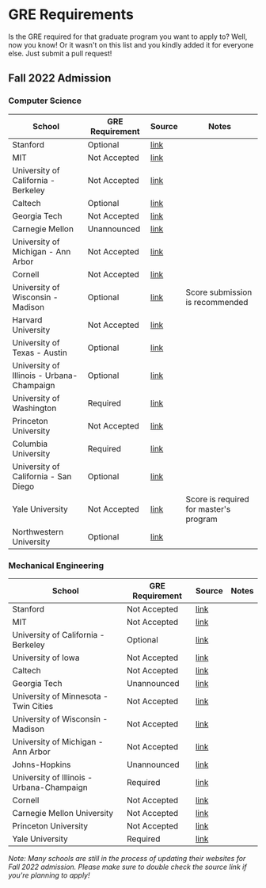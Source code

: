 # GRE Requirements

Is the GRE required for that graduate program you want to apply to? Well, now you know! Or it wasn't on this list and you kindly added it for everyone else. Just submit a pull request!

## Fall 2022 Admission

### Computer Science

| School | GRE Requirement | Source | Notes
|--|--|--|--|
| Stanford | Optional | [link](https://cs.stanford.edu/admissions/checklist) |
| MIT | Not Accepted | [link](https://www.eecs.mit.edu/academics-admissions/graduate-program/faqs) |
| University of California - Berkeley | Not Accepted | [link](https://me.berkeley.edu/graduate/application-requirements/) |
| Caltech | Optional | [link](https://cms.caltech.edu/academics/grad) | 
| Georgia Tech | Not Accepted | [link](https://grad.gatech.edu/degree-programs/computer-science-campus) |
| Carnegie Mellon | Unannounced | [link](https://www.cs.cmu.edu/academics/graduate-admissions) |
| University of Michigan - Ann Arbor | Not Accepted | [link](https://cse.engin.umich.edu/academics/graduate/admissions/) |
| Cornell | Not Accepted | [link](https://www.cs.cornell.edu/phd/admissions) |
| University of Wisconsin - Madison | Optional | [link](https://www.cs.wisc.edu/graduate/ms-and-phd-program/) | Score submission is recommended |
| Harvard University | Not Accepted | [link](https://www.meche.engineering.cmu.edu/education/graduate-programs/admission/index.html) |
| University of Texas - Austin | Optional | [link](https://www.cs.utexas.edu/graduate/prospective-students/apply) |
|	University of Illinois - Urbana-Champaign | Optional | [link](https://cs.illinois.edu/admissions/graduate/faqs) |
|	University of Washington | Required | [link](https://www.cs.washington.edu/academics/pmp/admissions/prerequisites) |
| Princeton University | Not Accepted | [link](https://gradschool.princeton.edu/gre-requirements-department) |
| Columbia University | Required | [link](https://www.cs.columbia.edu/education/admissions8/) |
| University of California - San Diego | Optional | [link](https://cse.ucsd.edu/graduate/admissions) |
| Yale University | Not Accepted | [link](https://gsas.yale.edu/admissions/phdmasters-application-process/standardized-testing-requirements) | Score is required for master's program |
| Northwestern University | Optional | [link](https://www.mccormick.northwestern.edu/computer-science/academics/graduate/admissions/)

### Mechanical Engineering

| School | GRE Requirement | Source | Notes
|--|--|--|--|
| Stanford | Not Accepted | [link](https://me.stanford.edu/academics-admissions/graduate/doctoral-program/phd-admissions) |
| MIT | Not Accepted | [link](http://meche.mit.edu/education/prospective-students/graduate/apply) |
| University of California - Berkeley | Optional | [link](https://me.berkeley.edu/graduate/application-requirements/) |
| University of Iowa |  Not Accepted | [link](https://me.engineering.uiowa.edu/graduate/mechanical-engineering-graduate-program/me-admission-requirements) |
| Caltech | Not Accepted | [link](https://mce.caltech.edu/academics/grad) | 
| Georgia Tech | Unannounced | [link](https://grad.gatech.edu/degree-programs/mechanical-engineering) |
| University of Minnesota - Twin Cities | Not Accepted | [link](https://cse.umn.edu/me/academics/graduate/prospective/admissions) |
| University of Wisconsin - Madison | Not Accepted | [link](https://guide.wisc.edu/graduate/mechanical-engineering/mechanical-engineering-phd/#admissionstext) |
| University of Michigan - Ann Arbor | Not Accepted | [link](https://me.engin.umich.edu/admissions/graduate/application-requirements) |
| Johns-Hopkins | Unannounced | [link](https://me.jhu.edu/meche-graduate-admissions/) |
|	University of Illinois - Urbana-Champaign | Required | [link](http://catalog.illinois.edu/graduate/engineering/mechanical-engineering-phd/) |
| Cornell | Not Accepted | [link](https://www.mae.cornell.edu/mae/programs/graduate-programs/phd-degree/admissions) |
| Carnegie Mellon University | Not Accepted | [link](https://www.meche.engineering.cmu.edu/education/graduate-programs/admission/index.html) |
| Princeton University | Not Accepted | [link](https://gradschool.princeton.edu/gre-requirements-department) |
| Yale University | Required| [link](https://gsas.yale.edu/admissions/phdmasters-application-process/standardized-testing-requirements) |

_Note: Many schools are still in the process of updating their websites for Fall 2022 admission. Please make sure to double check the source link if you're planning to apply!_
